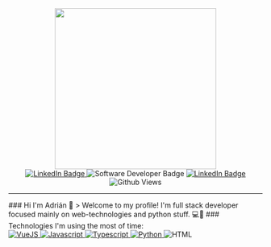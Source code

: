 <div id="header" align="center">
   <img src="https://media3.giphy.com/media/qgQUggAC3Pfv687qPC/giphy.gif?cid=ecf05e47bpd3cw43ghq7uy6xvh6o8a4it2w9445o8axwbgov&rid=giphy.gif&ct=g" width="320"/>
</div>
<div id="BADGES" align="center">
   <a href="https://www.linkedin.com/in/adrian-m-941735185/?trk=public_profile_browsemap&originalSubdomain=cz">
   <img src="https://img.shields.io/badge/LinkedIn-blue?style=for-the-badge&logo=linkedin&logoColor=white" alt="LinkedIn Badge"/>
   </a>
   <img src="https://img.shields.io/badge/-FULLSTACK%20WEB%20DEVELOPER-black?style=for-the-badge" alt="Software Developer Badge"/>
   <a href="https://www.linkedin.com/in/adrian-m-941735185/?trk=public_profile_browsemap&originalSubdomain=cz">
   <img src="https://img.shields.io/badge/LinkedIn-blue?style=for-the-badge&logo=linkedin&logoColor=white" alt="LinkedIn Badge"/>
   </a>
</div>
<div id="BADGES" align="center">
   <img src="https://komarev.com/ghpvc/?username=surzo18&style=flat-square&color=blue" alt="Github Views"/>
</div>
<hr/>
### Hi I'm Adrián 👋
> Welcome to my profile! I'm full stack developer focused mainly on web-technologies and python stuff. 💻🐍
### Technologies I'm using the most of time:
<div id="technologies" align="left">
   <a href="https://vuejs.org/">
   <img src="https://camo.githubusercontent.com/372b662f4b2de885acce0f4619ab56a4ed9259d577cbdac8933b293d6e6f9f3f/68747470733a2f2f696d672e736869656c64732e696f2f62616467652f7675656a732d2532333335343935652e7376673f7374796c653d666f722d7468652d6261646765266c6f676f3d767565646f746a73266c6f676f436f6c6f723d253233344643303844" alt="VueJS"/>
   </a>
   <a href="https://www.javascript.com/">
   <img src="https://camo.githubusercontent.com/aeddc848275a1ffce386dc81c04541654ca07b2c43bbb8ad251085c962672aea/68747470733a2f2f696d672e736869656c64732e696f2f62616467652f6a6176617363726970742d2532333332333333302e7376673f7374796c653d666f722d7468652d6261646765266c6f676f3d6a617661736372697074266c6f676f436f6c6f723d253233463744463145" alt="Javascript"/>
   </a>
   <a href="https://www.typescriptlang.org/">
   <img src="https://img.shields.io/badge/TypeScript-007ACC?style=for-the-badge&logo=typescript&logoColor=white" alt="Typescript"/>
   </a>
   </a>
   <a href="https://www.python.org/">
   <img src="https://img.shields.io/badge/Python-3776AB?style=for-the-badge&logo=python&logoColor=white" alt="Python"/>
   </a>
   <img src="https://img.shields.io/badge/HTML-239120?style=for-the-badge&logo=html5&logoColor=white" alt="HTML"/>
</div>
<!--
   **surzo18/surzo18** is a ✨ _special_ ✨ repository because its `README.md` (this file) appears on your GitHub profile.
   
   Here are some ideas to get you started:
   
   - 🔭 I’m currently working on ...
   - 🌱 I’m currently learning ...
   - 👯 I’m looking to collaborate on ...
   - 🤔 I’m looking for help with ...
   - 💬 Ask me about ...
   - 📫 How to reach me: ...
   - 😄 Pronouns: ...
   - ⚡ Fun fact: ...
   -->
